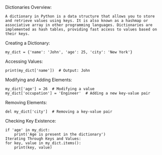 Dictionaries
Overview:
```
A dictionary in Python is a data structure that allows you to store and retrieve values using keys. It is also known as a hashmap or associative array in other programming languages. Dictionaries are implemented as hash tables, providing fast access to values based on their keys.
```
Creating a Dictionary:
```
my_dict = {'name': 'John', 'age': 25, 'city': 'New York'}
```
Accessing Values:
```
print(my_dict['name'])  # Output: John
```
Modifying and Adding Elements:
```
my_dict['age'] = 26  # Modifying a value
my_dict['occupation'] = 'Engineer'  # Adding a new key-value pair
```
Removing Elements:
```
del my_dict['city']  # Removing a key-value pair
```
Checking Key Existence:
```
if 'age' in my_dict:
    print('Age is present in the dictionary')
Iterating Through Keys and Values:
for key, value in my_dict.items():
    print(key, value)

```